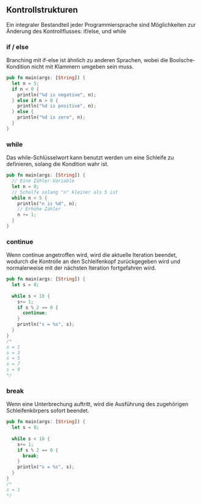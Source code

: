 
## Kontrollstrukturen
Ein integraler Bestandteil jeder Programmiersprache sind Möglichkeiten zur Änderung des Kontrollflusses: if/else, und while


### if / else
Branching mit if-else ist ähnlich zu anderen Sprachen, wobei die Boolsche-Kondition nicht mit Klammern umgeben sein muss.

```rust
pub fn main(args: [String]) {  
  let n = 5;  
  if n < 0 {  
    println("%d is negative", n);  
  } else if n > 0 {  
    println("%d is positive", n);  
  } else {  
    println("%d is zero", n);  
  }  
}
```

### while
Das while-Schlüsselwort kann benutzt werden um eine Schleife zu definieren, solang die Kondition wahr ist.

```rust
pub fn main(args: [String]) {
  // Eine Zähler-Variable
  let n = 0;  
  // Schelfe solang "n" kleiner als 5 ist
  while n < 5 {  
    println("n is %d", n);
    // Erhöhe Zähler
    n += 1;  
  }  
}
```



### continue
Wenn continue angetroffen wird, wird die aktuelle Iteration beendet, wodurch die Kontrolle an den Schleifenkopf zurückgegeben wird und normalerweise mit der nächsten Iteration fortgefahren wird.
```rust
pub fn main(args: [String]) {  
  let s = 0;  
  
  while s < 10 {  
    s+= 1;  
    if s % 2 == 0 {  
      continue;  
    }  
    println("s = %s", s);  
  }  
}
/*
s = 1
s = 3
s = 5
s = 7
s = 9
*/
```


### break
Wenn eine Unterbrechung auftritt, wird die Ausführung des zugehörigen Schleifenkörpers sofort beendet.
```rust
pub fn main(args: [String]) {  
  let s = 0;  
  
  while s < 10 {  
    s+= 1;  
    if s % 2 == 0 {  
      break;  
    }  
    println("s = %s", s);  
  }  
}
/*
s = 1
*/
